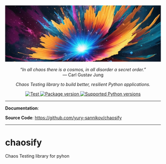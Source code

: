 <p align="center">
  <a href=""><img src="https://github.com/yury-sannikov/chaosify/blob/main/resources/chaos-lib.png?raw=true" alt="Chaosify"></a>
</p>

<p align="center">
    <em>“In all chaos there is a cosmos, in all disorder a secret order.”</em><br/>
    ― Carl Gustav Jung
</p>


<p align="center">
    <em>Chaos Testing library to build better, resilient Python applications.</em>
</p>



<p align="center">
<a href="https://github.com/yury-sannikov/chaosify/actions?query=workflow%3ATest+event%3Apush+branch%3Amaster" target="_blank">
    <img src="https://github.com/yury-sannikov/chaosify/workflows/Test/badge.svg?event=push&branch=master" alt="Test">
</a>
<a href="https://pypi.org/project/chaosify" target="_blank">
    <img src="https://img.shields.io/pypi/v/chaosify?color=%2334D058&label=pypi%20package" alt="Package version">
</a>
<a href="https://pypi.org/project/chaosify" target="_blank">
    <img src="https://img.shields.io/pypi/pyversions/chaosify.svg?color=%2334D058" alt="Supported Python versions">
</a>
</p>

---

**Documentation**: <a href="" target="_blank"></a>

**Source Code**: <a href="https://github.com/yury-sannikov/chaosify" target="_blank">https://github.com/yury-sannikov/chaosify</a>

---

# chaosify
Chaos Testing library for pyhon
